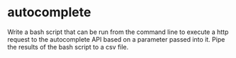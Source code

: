 # autocomplete

Write a bash script that can be run from the command line to execute a http request to the autocomplete API based on a parameter passed into it. Pipe the results of the bash script to a csv file.

